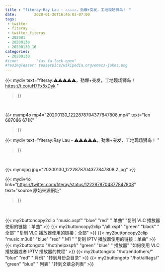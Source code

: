 ```yaml
---
title : "fiteray:Ray Lau - ⚠️⚠️⚠️⚠️⚠️，劲爆+突发，工地现场狮鸟！ "
date:        2020-01-30T16:46:03-07:00
tags:
 - twitter
 - fiteray
 - twitter_fiteray
 - 202001
 - 20200130
 - 20200130_16
categories:
 - 20200130
#icon:        "fas fa-lock-open"
#resImgTeaser: teaserpics/wikipedia.org/emacs-jokes.png
---
```


{{< mydiv text="fiteray:⚠️⚠️⚠️⚠️⚠️，劲爆+突发，工地现场狮鸟！ https://t.co/uH7Fx5xDyk "
>}}
<br>


{{< mymp4o mp4="20200130_1222878704377847808.mp4"
text="len 687086    671K"
>}}


{{< mydiv text="fiteray:Ray Lau - ⚠️⚠️⚠️⚠️⚠️，劲爆+突发，工地现场狮鸟！ "
>}}
<br>

{{< mynojpg jpg="20200130_1222878704377847808.2.jpg" >}}

{{< mydiv4o link="https://twitter.com/fiteray/status/1222878704377847808"
text="source 原始來源網址"
>}}


<br>

{{< my2buttoncopy2clip "music.xspf"        "blue"   "red"    " 单曲"  "复制 VLC 播放器使用的链接：单曲" >}} {{< my2buttoncopy2clip "/all.xspf"         "green"  "black"  " 全部"  "复制 VLC 播放器使用的链接：全部" >}} {{< my2buttoncopy2clip "music.m3u8"        "blue"   "red"    " M1 "    "复制 IPTV 播放器使用的链接：单曲" >}} {{< my2buttongoto      "/hot/helpxspf/"    "green"  "blue"   " 播放器" "如何使用 VLC 播放器或者 IPTV 播放器的教程" >}} {{< my2buttongoto      "/hot/endothers/"   "blue"   "red"    " 月份"   "转到月份总目录" >}} {{< my2buttongoto      "/hot/alltags/"     "green"  "blue"   " 列表"   "转到文章总列表" >}} 
